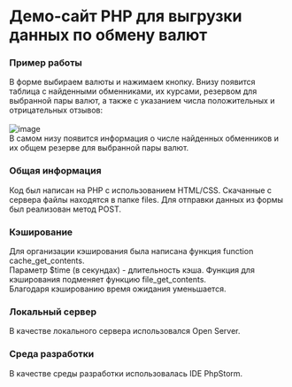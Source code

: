 # Демо-сайт PHP для выгрузки данных по обмену валют

### Пример работы
В форме выбираем валюты и нажимаем кнопку. Внизу появится таблица с найденными обменниками, их курсами, резервом для выбранной пары валют, а также с указанием числа положительных и отрицательных отзывов:<br><br>
![image](https://user-images.githubusercontent.com/55635768/151165679-4404dc71-43a8-476d-bfdf-8f25a14c1a42.png)
<br>В самом низу появится информация о числе найденных обменников и их общем резерве для выбранной пары валют.

### Общая информация
Код был написан на PHP с использованием HTML/CSS. Скачанные с сервера файлы находятся в папке files. Для отправки данных из формы был реализован метод POST.

### Кэширование
Для организации кэширования была написана функция function cache_get_contents.<br>
Параметр $time (в секундах) - длительность кэша. Функция для кэширования подменяет функцию file_get_contents.<br>
Благодаря кэшированию время ожидания уменьшается.

### Локальный сервер
В качестве локального сервера использовался Open Server.

### Среда разработки
В качестве среды разработки использовалась IDE PhpStorm.
